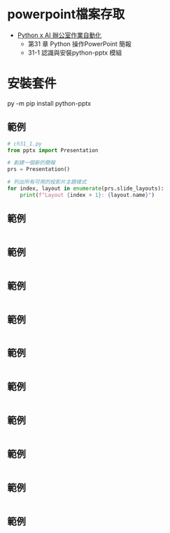 # powerpoint檔案存取
- [Python x AI 辦公室作業自動化](https://www.tenlong.com.tw/products/9786267569177?list_name=lv)
  - 第31 章 Python 操作PowerPoint 簡報
  - 31-1 認識與安裝python-pptx 模組

# 安裝套件

py -m pip install python-pptx

## 範例
```python
# ch31_1.py
from pptx import Presentation

# 創建一個新的簡報
prs = Presentation()

# 列出所有可用的投影片主題樣式
for index, layout in enumerate(prs.slide_layouts):
    print(f"Layout {index + 1}: {layout.name}")
```


## 範例
```python

```


## 範例
```python

```


## 範例
```python

```


## 範例
```python

```


## 範例
```python

```


## 範例
```python

```


## 範例
```python

```


## 範例
```python

```


## 範例
```python

```


## 範例
```python

```

